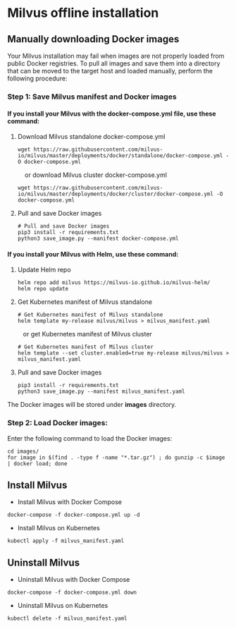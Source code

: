 # Milvus offline installation

## Manually downloading Docker images

Your Milvus installation may fail when images are not properly loaded from public Docker registries. To pull all images and save them into a directory that can be moved to the target host and loaded manually, perform the following procedure:

### Step 1: Save Milvus manifest and Docker images

#### If you install your Milvus with the **docker-compose.yml** file, use these command:

1. Download Milvus standalone docker-compose.yml
   ```shell
   wget https://raw.githubusercontent.com/milvus-io/milvus/master/deployments/docker/standalone/docker-compose.yml -O docker-compose.yml
   ```

   &nbsp;&nbsp;&nbsp; or download Milvus cluster docker-compose.yml

   ```shell
   wget https://raw.githubusercontent.com/milvus-io/milvus/master/deployments/docker/cluster/docker-compose.yml -O docker-compose.yml
   ```

2. Pull and save Docker images
   ```shell
   # Pull and save Docker images
   pip3 install -r requirements.txt
   python3 save_image.py --manifest docker-compose.yml
   ```

#### If you install your Milvus with **Helm**, use these command:
1. Update Helm repo
   ```shell
   helm repo add milvus https://milvus-io.github.io/milvus-helm/
   helm repo update
   ```

2. Get Kubernetes manifest of Milvus standalone
   ```shell
   # Get Kubernetes manifest of Milvus standalone
   helm template my-release milvus/milvus > milvus_manifest.yaml
   ```

   &nbsp;&nbsp;&nbsp;or get Kubernetes manifest of Milvus cluster

   ```shell
   # Get Kubernetes manifest of Milvus cluster
   helm template --set cluster.enabled=true my-release milvus/milvus > milvus_manifest.yaml
   ```

3. Pull and save Docker images
   ```shell
   pip3 install -r requirements.txt
   python3 save_image.py --manifest milvus_manifest.yaml
   ```

The Docker images will be stored under **images** directory.

### Step 2: Load Docker images:

Enter the following command to load the Docker images:

```shell
cd images/
for image in $(find . -type f -name "*.tar.gz") ; do gunzip -c $image | docker load; done
```

## Install Milvus

- Install Milvus with Docker Compose

```shell
docker-compose -f docker-compose.yml up -d
```

- Install Milvus on Kubernetes

```shell
kubectl apply -f milvus_manifest.yaml
```

## Uninstall Milvus

- Uninstall Milvus with Docker Compose

```shell
docker-compose -f docker-compose.yml down
```

- Uninstall Milvus on Kubernetes

```shell
kubectl delete -f milvus_manifest.yaml
```

